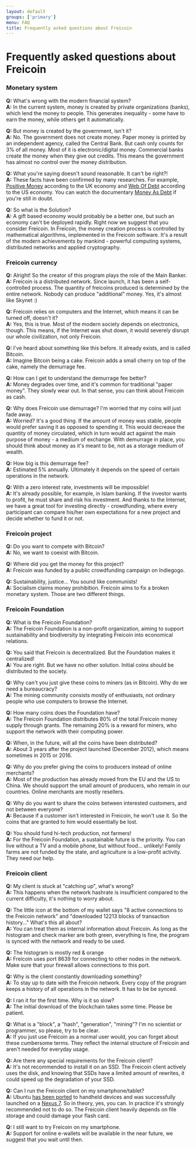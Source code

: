 ```yaml
---
layout: default
groups: ['primary']
menu: FAQ
title: Frequently asked questions about Freicoin
---
```


<h1>Frequently asked questions about Freicoin</h1>

<h3>Monetary system</h3>

<p><strong>Q:</strong> What's wrong with the modern financial system?<br/>
<strong>A:</strong> In the current system, money is created by private organizations (banks), which lend the money to people. This generates inequality - some have to earn the money, while others get it automatically.</p>

<p><strong>Q:</strong> But money is created by the government, isn't it?<br/>
<strong>A:</strong> No. The government does not create money. Paper money is printed by an independent agency, called the Central Bank. But cash only counts for 3% of all money. Most of it is electronic/digital money. Commercial banks create the money when they give out credits. This means the government has almost no control over the money distribution.</p>

<p><strong>Q:</strong> What you're saying doesn't sound reasonable. It can't be right?!<br/>
<strong>A:</strong> These facts have been confirmed by many researches. For example, <a href="http://www.positivemoney.org/">Positive Money</a> according to the UK economy and <a href="http://www.webofdebt.com/">Web Of Debt</a> according to the US economy. You can watch the documentary <a href="http://youtu.be/jqvKjsIxT_8">Money As Debt</a> if you're still in doubt.</p>

<p><strong>Q:</strong> So what is the Solution?<br/>
<strong>A:</strong> A gift based economy would probably be a better one, but such an economy can't be deployed rapidly. Right now we suggest that you consider Freicoin. In Freicoin, the money creation process is controlled by mathematical algorithms, implemented in the Freicoin software. It's a result of the modern achievements by mankind - powerful computing systems, distributed networks and applied cryptography.</p>

<h3>Freicoin currency</h3>

<p><strong>Q:</strong> Alright! So the creator of this program plays the role of the Main Banker.<br/>
<strong>A:</strong> Freicoin is a distributed network. Since launch, it has been a self-controlled process. The quantity of freicoins produced is determined by the entire network. Nobody can produce "additional" money. Yes, it's almost like Skynet :)</p>

<p><strong>Q:</strong> Freicoin relies on computers and the Internet, which means it can be turned off, doesn't it?<br/>
<strong>A:</strong> Yes, this is true. Most of the modern society depends on electronics, though. This means, if the Internet was shut down, it would severely disrupt our whole civilization, not only Freicoin.</p>

<p><strong>Q:</strong> I've heard about something like this before. It already exists, and is called Bitcoin.<br/>
<strong>A:</strong> Imagine Bitcoin being a cake. Freicoin adds a small cherry on top of the cake, namely the demurrage fee.</p>

<p><strong>Q:</strong> How can I get to understand the demurrage fee better?<br/>
<strong>A:</strong> Money degrades over time, and it's common for traditional "paper money". They slowly wear out. In that sense, you can think about Freicoin as cash.</p>

<p><strong>Q:</strong> Why does Freicoin use demurrage? I'm worried that my coins will just fade away.<br/>
<strong>A:</strong> Worried? It's a good thing. If the amount of money was stable, people would prefer saving it as opposed to spending it. This would decrease the quantity of money circulated, which in turn would act against the main purpose of money - a medium of exchange. With demurrage in place, you should think about money as it's meant to be, not as a storage medium of wealth.</p>

<p><strong>Q:</strong> How big is this demurrage fee?<br/>
<strong>A:</strong> Estimated 5% annually. Ultimately it depends on the speed of certain operations in the network.</p>

<p><strong>Q:</strong> With a zero interest rate, investments will be impossible!<br/>
<strong>A:</strong> It's already possible, for example, in Islam banking. If the investor wants to profit, he must share and risk his investment. And thanks to the Internet, we have a great tool for investing directly - crowdfunding, where every participant can compare his/her own expectations for a new project and decide whether to fund it or not.</p>

<h3>Freicoin project</h3>

<p><strong>Q:</strong> Do you want to compete with Bitcoin?<br/>
<strong>A:</strong> No, we want to coexist with Bitcoin.</p>

<p><strong>Q:</strong> Where did you get the money for this project?<br/>
<strong>A:</strong> Freicoin was funded by a public crowdfunding campaign on Indiegogo.</p>

<p><strong>Q:</strong> Sustainability, justice... You sound like communists!<br/>
<strong>A:</strong> Socialism claims money prohibition. Freicoin aims to fix a broken monetary system. Those are two different things.</p>

<h3>Freicoin Foundation</h3>

<p><strong>Q:</strong> What is the Freicoin Foundation?<br/>
<strong>A:</strong> The Freicoin Foundation is a non-profit organization, aiming to support sustainability and biodiversity by integrating Freicoin into economical relations.</p>

<p><strong>Q:</strong> You said that Freicoin is decentralized. But the Foundation makes it centralized!<br/>
<strong>A:</strong> You are right. But we have no other solution. Initial coins should be distributed to the society.</p>

<p><strong>Q:</strong> Why can't you just give these coins to miners (as in Bitcoin). Why do we need a bureaucracy?<br/>
<strong>A:</strong> The mining community consists mostly of enthusiasts, not ordinary people who use computers to browse the Internet.</p>

<p><strong>Q:</strong> How many coins does the Foundation have?<br/>
<strong>A:</strong> The Freicoin Foundation distributes 80% of the total Freicoin money supply through grants. The remaining 20% is a reward for miners, who support the network with their computing power.</p>

<p><strong>Q:</strong> When, in the future, will all the coins have been distributed?<br/>
<strong>A:</strong> About 3 years after the project launched (December 2012), which means sometimes in 2015 or 2016.</p>

<p><strong>Q:</strong> Why do you prefer giving the coins to producers instead of online merchants?<br/>
<strong>A:</strong> Most of the production has already moved from the EU and the US to China. We should support the small amount of producers, who remain in our countries. Online merchants are mostly resellers.</p>

<p><strong>Q:</strong> Why do you want to share the coins between interested customers, and not between everyone?<br/>
<strong>A:</strong> Because if a customer isn't interested in Freicoin, he won't use it. So the coins that are granted to him would essentially be lost.</p>

<p><strong>Q:</strong> You should fund hi-tech production, not farmers!<br/>
<strong>A:</strong> For the Freicoin Foundation, a sustainable future is the priority. You can live without a TV and a mobile phone, but without food... unlikely! Family farms are not funded by the state, and agriculture is a low-profit activity. They need our help.</p>

<h3>Freicoin client</h3>

<p><strong>Q:</strong> My client is stuck at "catching up", what's wrong?<br/>
<strong>A:</strong> This happens when the network hashrate is insufficient compared to the current difficulty, it's nothing to worry about.</p>

<p><strong>Q:</strong> The little icon at the bottom of my wallet says "8 active connections to the Freicoin network" and "downloaded 12213 blocks of transaction history..." What's this all about?<br/>
<strong>A:</strong> You can treat them as internal information about Freicoin. As long as the histogram and check marker are both green, everything is fine, the program is synced with the network and ready to be used.</p>

<p><strong>Q:</strong> The histogram is mostly red &amp; orange<br/>
<strong>A:</strong> Freicoin uses port 8639 for connecting to other nodes in the network. Make sure that your firewall allows connections to this port.</p>

<p><strong>Q:</strong> Why is the client constantly downloading something?<br/>
<strong>A:</strong> To stay up to date with the Freicoin network. Every copy of the program keeps a history of all operations in the network. It has to be be synced.</p>

<p><strong>Q:</strong> I ran it for the first time. Why is it so slow?<br/>
<strong>A:</strong> The initial download of the blockchain takes some time. Please be patient.</p>

<p><strong>Q:</strong> What is a "block", a "hash", "generation", "mining"? I'm no scientist or programmer, so please, try to be clear.<br/>
<strong>A:</strong> If you just use Freicoin as a normal user would, you can forget about these cumbersome terms. They reflect the internal structure of Freicoin and aren't needed for everyday usage.</p>

<p><strong>Q:</strong> Are there any special requirements for the Freicoin client?<br/>
<strong>A:</strong> It's not recommended to install it on an SSD. The Freicoin client actively uses the disk, and knowing that SSDs have a limited amount of rewrites, it could speed up the degradation of your SSD.</p>

<p><strong>Q:</strong> Can I run the Freicoin client on my smartphone/tablet?<br/>
<strong>A:</strong> Ubuntu <a href="http://www.ubuntu.com/devices/phone">has been ported</a> to handheld devices and was successfully launched on a <a href="http://wiki.ubuntu.com/Nexus7">Nexus 7</a>. So in theory, yes, you can. In practice it's strongly recommended not to do so. The Freicoin client heavily depends on file storage and could damage your flash card.</p>

<p><strong>Q:</strong> I still want to try Freicoin on my smartphone.<br/>
<strong>A:</strong> Support for online e-wallets will be available in the near future, we suggest that you wait until then.</p>
